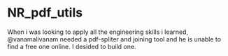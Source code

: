 # NR_pdf_utils
When i was looking to apply all the engineering skills i learned, @vanamalivanam needed a pdf-spliter and joining tool and he is unable to find a free one online. I desided to build one.
